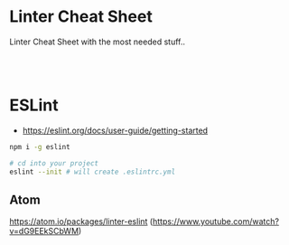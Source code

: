 # Linter Cheat Sheet
Linter Cheat Sheet with the most needed stuff..


<br><br>

# ESLint
- https://eslint.org/docs/user-guide/getting-started

```bash
npm i -g eslint

# cd into your project
eslint --init # will create .eslintrc.yml
```

## Atom
https://atom.io/packages/linter-eslint (https://www.youtube.com/watch?v=dG9EEkSCbWM)
